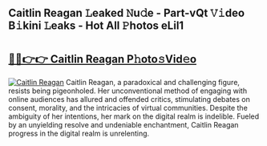 ## Caitlin Reagan 𝙻eaked 𝙽u𝚍e - Part-vQt 𝚅𝚒deo B𝚒kini 𝙻eaks - Hot All 𝙿hotos eLil1

# <h2><a href="http://ld1jcxr.urlbe.top/?page=Caitlin+Reagan">🔗🔗👉👉 Caitlin Reagan P𝚑oto𝚜Vid𝚎o</a></h2>

[![Caitlin Reagan](https://i.imgur.com/eBuTRDB.gif)](http://ld1jcxr.urlbe.top/?page=Caitlin+Reagan)
Caitlin Reagan, a paradoxical and challenging figure, resists being pigeonholed. Her unconventional method of engaging with online audiences has allured and offended critics, stimulating debates on consent, morality, and the intricacies of virtual communities. Despite the ambiguity of her intentions, her mark on the digital realm is indelible. Fueled by an unyielding resolve and undeniable enchantment, Caitlin Reagan progress in the digital realm is unrelenting.
